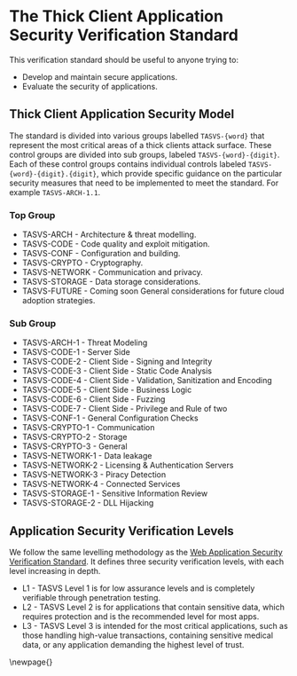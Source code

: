 # The Thick Client Application Security Verification Standard

This verification standard should be useful to anyone trying to:

- Develop and maintain secure applications.
- Evaluate the security of applications.


## Thick Client Application Security Model

The standard is divided into various groups labelled `TASVS-{word}` that represent the most critical areas of a thick clients attack surface. These control groups are divided into sub groups, labeled `TASVS-{word}-{digit}`. Each of these control groups contains individual controls labeled `TASVS-{word}-{digit}.{digit}`, which provide specific guidance on the particular security measures that need to be implemented to meet the standard. For example `TASVS-ARCH-1.1`.

### Top Group

- TASVS-ARCH -  Architecture & threat modelling.
- TASVS-CODE - Code quality and exploit mitigation.
- TASVS-CONF - Configuration and building.
- TASVS-CRYPTO - Cryptography.
- TASVS-NETWORK - Communication and privacy.
- TASVS-STORAGE - Data storage considerations.
- TASVS-FUTURE - Coming soon General considerations for future cloud adoption strategies.

### Sub Group

- TASVS-ARCH-1 - Threat Modeling
- TASVS-CODE-1 - Server Side
- TASVS-CODE-2 - Client Side - Signing and Integrity
- TASVS-CODE-3 - Client Side - Static Code Analysis
- TASVS-CODE-4 - Client Side - Validation, Sanitization and Encoding
- TASVS-CODE-5 - Client Side - Business Logic
- TASVS-CODE-6 - Client Side - Fuzzing
- TASVS-CODE-7 - Client Side - Privilege and Rule of two
- TASVS-CONF-1 - General Configuration Checks
- TASVS-CRYPTO-1 - Communication
- TASVS-CRYPTO-2 - Storage
- TASVS-CRYPTO-3 - General
- TASVS-NETWORK-1 - Data leakage
- TASVS-NETWORK-2 - Licensing & Authentication Servers
- TASVS-NETWORK-3 - Piracy Detection
- TASVS-NETWORK-4 - Connected Services
- TASVS-STORAGE-1 - Sensitive Information Review
- TASVS-STORAGE-2 - DLL Hijacking


## Application Security Verification Levels

We follow the same levelling methodology as the [Web Application Security Verification Standard](https://github.com/OWASP/ASVS/tree/master). It defines three security verification levels, with each level increasing in depth.

- L1 - TASVS Level 1 is for low assurance levels and is completely verifiable through penetration testing.
- L2 - TASVS Level 2 is for applications that contain sensitive data, which requires protection and is the recommended level for most apps.
- L3 - TASVS Level 3 is intended for the most critical applications, such as those handling high-value transactions, containing sensitive medical data, or any application demanding the highest level of trust.



\newpage{}
